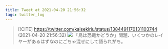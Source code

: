 ```yaml
---
title: Tweet at 2021-04-20 21:56:32
tags: twitter_log
---
```


> [!CITE] https://twitter.com/kaisekiriu/status/1384491170131103744 (2021-04-20 21:56:32)
> ![](https://twitter.com/kaisekiriu/status/1384491170131103744)
> 「鳥は恐竜かどうか」問題、いくつかのレイヤーがあるはずなのにごちゃ混ぜにして語られがち。
